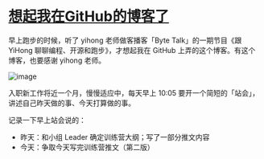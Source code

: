 # [想起我在GitHub的博客了](https://github.com/phh95/gitblog/issues/17)

早上跑步的时候，听了 yihong 老师做客播客「Byte Talk」的一期节目《跟 YiHong 聊聊编程、开源和跑步》，才想起我在 GitHub 上弄的这个博客。有这个博客，也要感谢 yihong 老师。     

![image](https://user-images.githubusercontent.com/29042617/143205057-5e26ca53-1763-48cc-99b3-ac567ad58468.png)    

入职新工作将近一个月，慢慢适应中，每天早上 10:05 要开一个简短的「站会」，讲述自己昨天做的事、今天打算做的事。     

记录一下早上站会说的：    

* 昨天：和小组 Leader 确定训练营大纲；写了一部分推文内容   
* 今天：争取今天写完训练营推文（第二版）            
